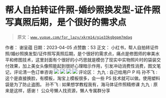 # 帮人自拍转证件照-婚纱照换发型-证件照写真照后期，是个很好的需求点

> 原文：[`www.yuque.com/for_lazy/xkrm14/gie33kgbgpm7mdag`](https://www.yuque.com/for_lazy/xkrm14/gie33kgbgpm7mdag)

<ne-p id="u54aa7719" data-lake-id="u54aa7719">作者： 谢呈蕴</ne-p> <ne-p id="u52ed1e4c" data-lake-id="u52ed1e4c">日期：2023-04-05</ne-p> <ne-p id="u428f4fae" data-lake-id="u428f4fae">点赞数：53</ne-p> <ne-hole id="u2d1ae886" data-lake-id="u2d1ae886"><ne-card data-card-name="hr" data-card-type="block" id="b34z2" data-event-boundary="card"><ne-p id="u29521a00" data-lake-id="u29521a00">正文：</ne-p> <ne-p id="u60d9db7e" data-lake-id="u60d9db7e">小红书，帮人自拍转证件照/婚纱照换发型/证件照写真照后期，是个很好的需求点，痛点是修图师的审美水平和修图技术，这里封面有个很好的小巧思就是模仿了现实中实物照片时的袋装交付效果，加上美女头像照能起到很好心理暗示作用，引发冲动消费性消费，图文笔记，评论清一色订单咨询</ne-p> <ne-p id="u5617675a" data-lake-id="u5617675a"><ne-card data-card-name="image" data-card-type="inline" id="qyRpJ" data-event-boundary="card">![](img/80bcda043e0f5b3532b2dc7a884836c4.png)</ne-card></ne-p> <ne-p id="ufaaf58c5" data-lake-id="ufaaf58c5"><ne-card data-card-name="image" data-card-type="inline" id="WwMqz" data-event-boundary="card">![](img/8c759f50520e014750af386ba919ce20.png)</ne-card></ne-p> <ne-p id="uad361122" data-lake-id="uad361122"><ne-card data-card-name="image" data-card-type="inline" id="kS1Hy" data-event-boundary="card">![](img/c816ac109556775c2259463e2478468a.png)</ne-card></ne-p> <ne-p id="u31e50026" data-lake-id="u31e50026"><ne-card data-card-name="image" data-card-type="inline" id="cungf" data-event-boundary="card">![](img/86c5e02c578c57b68a0b1c68beff8c4a.png)</ne-card></ne-p> <ne-hole id="u3b17d2a5" data-lake-id="u3b17d2a5"><ne-card data-card-name="hr" data-card-type="block" id="kbJvk" data-event-boundary="card"><ne-p id="u995ead96" data-lake-id="u995ead96">评论区：</ne-p> <ne-p id="u9b5fbed1" data-lake-id="u9b5fbed1">九九 : 自己给用户 P 吗</ne-p> <ne-p id="uf2cd8ef7" data-lake-id="uf2cd8ef7">孙不飞 : 这个是直接换脸，有模板，淘宝上模板很多，会一些 PS 技术就可以做。使用塑料袋是为了防止盗图。</ne-p> <ne-p id="u6f86357a" data-lake-id="u6f86357a">孙不飞 : 如果想学教程我有，海马体证件照精修课</ne-p> <ne-p id="u7a99dfd5" data-lake-id="u7a99dfd5">九九 : 原来是这样，感谢！</ne-p> <ne-hole id="u8021fc6a" data-lake-id="u8021fc6a"><ne-card data-card-name="hr" data-card-type="block" id="ylKNi" data-event-boundary="card"><ne-p id="ub9556872" data-lake-id="ub9556872">公众号懒人找资源，懒人专属群分享</ne-p></ne-card></ne-hole></ne-card></ne-hole></ne-card></ne-hole>